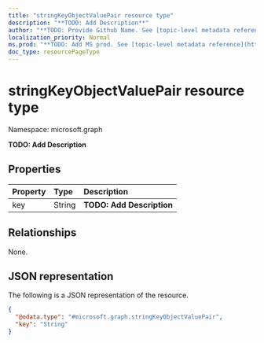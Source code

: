 ```yaml
---
title: "stringKeyObjectValuePair resource type"
description: "**TODO: Add Description**"
author: "**TODO: Provide Github Name. See [topic-level metadata reference](https://msgo.azurewebsites.net/add/document/guidelines/metadata.html#topic-level-metadata)**"
localization_priority: Normal
ms.prod: "**TODO: Add MS prod. See [topic-level metadata reference](https://msgo.azurewebsites.net/add/document/guidelines/metadata.html#topic-level-metadata)**"
doc_type: resourcePageType
---
```


# stringKeyObjectValuePair resource type

Namespace: microsoft.graph



**TODO: Add Description**

## Properties
|Property|Type|Description|
|:---|:---|:---|
|key|String|**TODO: Add Description**|

## Relationships
None.

## JSON representation
The following is a JSON representation of the resource.
<!-- {
  "blockType": "resource",
  "@odata.type": "microsoft.graph.stringKeyObjectValuePair"
}
-->
``` json
{
  "@odata.type": "#microsoft.graph.stringKeyObjectValuePair",
  "key": "String"
}
```

